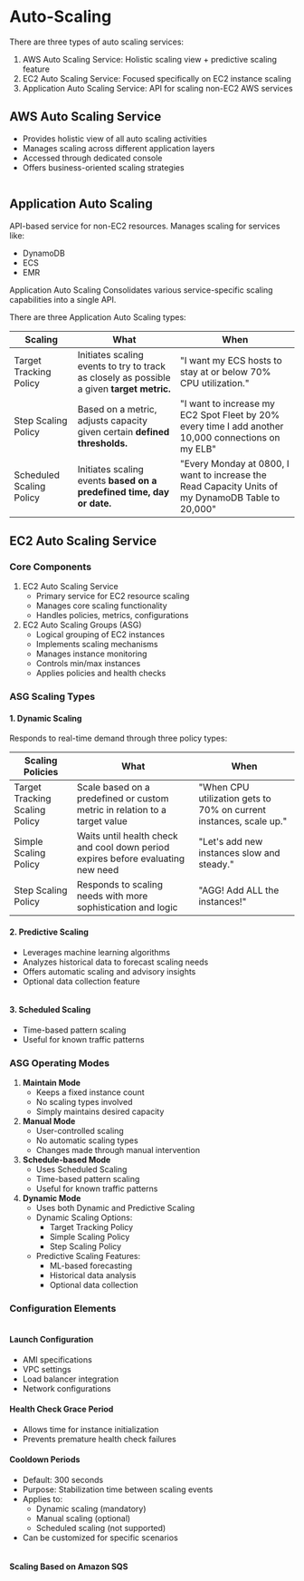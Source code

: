 # Auto-Scaling

There are three types of auto scaling services:&#x20;

1. AWS Auto Scaling Service: Holistic scaling view + predictive scaling feature
2. EC2 Auto Scaling Service: Focused specifically on EC2 instance scaling
3. Application Auto Scaling Service: API for scaling non-EC2 AWS services

## AWS Auto Scaling Service

* Provides holistic view of all auto scaling activities
* Manages scaling across different application layers
* Accessed through dedicated console
* Offers business-oriented scaling strategies

<figure><img src="../../../../.gitbook/assets/image (8) (1) (1).png" alt=""><figcaption></figcaption></figure>

## Application Auto Scaling

API-based service for non-EC2 resources. Manages scaling for services like:

* DynamoDB
* ECS
* EMR

Application Auto Scaling Consolidates various service-specific scaling capabilities into a single API.

There are three Application Auto Scaling types:

| Scaling                  | What                                                                                       | When                                                                                                |
| ------------------------ | ------------------------------------------------------------------------------------------ | --------------------------------------------------------------------------------------------------- |
| Target Tracking Policy   | Initiates scaling events to try to track as closely as possible a given **target metric.** | "I want my ECS hosts to stay at or below 70% CPU utilization."                                      |
| Step Scaling Policy      | Based on a metric, adjusts capacity given certain **defined thresholds.**                  | "I want to increase my EC2 Spot Fleet by 20% every time I add another 10,000 connections on my ELB" |
| Scheduled Scaling Policy | Initiates scaling events **based on a predefined time, day or date.**                      | "Every Monday at 0800, I want to increase the Read Capacity Units of my DynamoDB Table to 20,000"   |

## EC2 Auto Scaling Service

### Core Components

1. EC2 Auto Scaling Service
   * Primary service for EC2 resource scaling
   * Manages core scaling functionality
   * Handles policies, metrics, configurations
2. EC2 Auto Scaling Groups (ASG)
   * Logical grouping of EC2 instances
   * Implements scaling mechanisms
   * Manages instance monitoring
   * Controls min/max instances
   * Applies policies and health checks

### ASG Scaling Types

#### 1. Dynamic Scaling

Responds to real-time demand through three policy types:

| Scaling Policies               | What                                                                             | When                                                               |
| ------------------------------ | -------------------------------------------------------------------------------- | ------------------------------------------------------------------ |
| Target Tracking Scaling Policy | Scale based on a predefined or custom metric in relation to a target value       | "When CPU utilization gets to 70% on current instances, scale up." |
| Simple Scaling Policy          | Waits until health check and cool down period expires before evaluating new need | "Let's add new instances slow and steady."                         |
| Step Scaling Policy            | Responds to scaling needs with more sophistication and logic                     | "AGG! Add ALL the instances!"                                      |

#### 2. Predictive Scaling

* Leverages machine learning algorithms
* Analyzes historical data to forecast scaling needs
* Offers automatic scaling and advisory insights
* Optional data collection feature

<figure><img src="../../../../.gitbook/assets/image (9) (1) (1).png" alt=""><figcaption></figcaption></figure>

#### 3. Scheduled Scaling

* Time-based pattern scaling
* Useful for known traffic patterns

### ASG Operating Modes

1. **Maintain Mode**
   * Keeps a fixed instance count
   * No scaling types involved
   * Simply maintains desired capacity
2. **Manual Mode**
   * User-controlled scaling
   * No automatic scaling types
   * Changes made through manual intervention
3. **Schedule-based Mode**
   * Uses Scheduled Scaling
   * Time-based pattern scaling
   * Useful for known traffic patterns
4. **Dynamic Mode**
   * Uses both Dynamic and Predictive Scaling
   * Dynamic Scaling Options:
     * Target Tracking Policy
     * Simple Scaling Policy
     * Step Scaling Policy
   * Predictive Scaling Features:
     * ML-based forecasting
     * Historical data analysis
     * Optional data collection

### Configuration Elements

<figure><img src="../../../../.gitbook/assets/image (1) (1) (1) (1) (1).png" alt=""><figcaption></figcaption></figure>

#### **Launch Configuration**

* AMI specifications
* VPC settings
* Load balancer integration
* Network configurations

#### **Health Check Grace Period**

* Allows time for instance initialization
* Prevents premature health check failures

#### Cooldown Periods

* Default: 300 seconds
* Purpose: Stabilization time between scaling events
* Applies to:
  * Dynamic scaling (mandatory)
  * Manual scaling (optional)
  * Scheduled scaling (not supported)
* Can be customized for specific scenarios

<figure><img src="../../../../.gitbook/assets/image (3) (1) (1) (1).png" alt=""><figcaption></figcaption></figure>

#### Scaling Based on Amazon SQS

<figure><img src="../../../../.gitbook/assets/image (5) (1) (1) (1).png" alt=""><figcaption></figcaption></figure>



